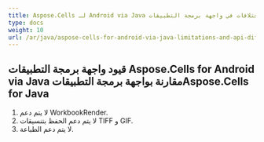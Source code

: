 ```yaml
---
title: Aspose.Cells لـ Android via Java القيود والاختلافات في واجهة برمجة التطبيقات
type: docs
weight: 10
url: /ar/java/aspose-cells-for-android-via-java-limitations-and-api-differences/
---
```


## **قيود واجهة برمجة التطبيقات Aspose.Cells for Android via Java مقارنة بواجهة برمجة التطبيقاتAspose.Cells for Java**
1. لا يتم دعم WorkbookRender.
1. لا يتم دعم الحفظ بتنسيقات TIFF و GIF.
1. لا يتم دعم الطباعة.
